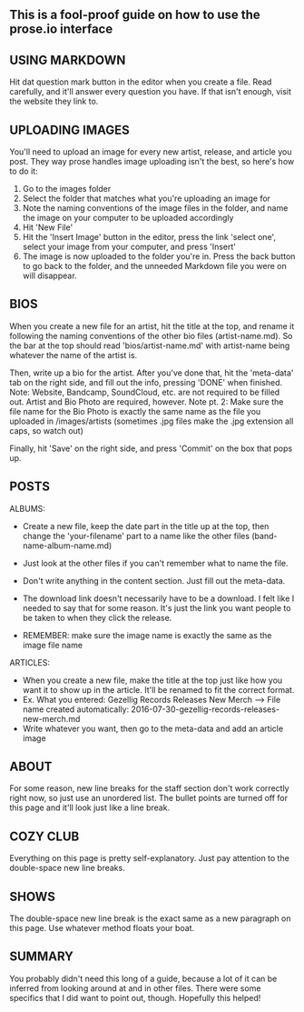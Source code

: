 This is a fool-proof guide on how to use the prose.io interface
----------------------------------------------------------------




USING MARKDOWN
---------------
Hit dat question mark button in the editor when you create a file. Read carefully, and it'll answer every question you have. If that isn't enough, visit the website they link to.




UPLOADING IMAGES
-----------------
You'll need to upload an image for every new artist, release, and article you post. They way prose handles image uploading isn't the best, so here's how to do it:
1.  Go to the images folder
2.  Select the folder that matches what you're uploading an image for
3.  Note the naming conventions of the image files in the folder, and name the image on your computer to be uploaded accordingly
4.  Hit 'New File'
5.  Hit the 'Insert Image' button in the editor, press the link 'select one', select your image from your computer, and press 'Insert'
6.  The image is now uploaded to the folder you're in. Press the back button to go back to the folder, and the unneeded Markdown file you were on will disappear.




BIOS
-----
When you create a new file for an artist, hit the title at the top, and rename it following the naming conventions of the other bio files (artist-name.md).
So the bar at the top should read 'bios/artist-name.md' with artist-name being whatever the name of the artist is.

Then, write up a bio for the artist. After you've done that, hit the 'meta-data' tab on the right side, and fill out the info, pressing 'DONE' when finished.
Note: Website, Bandcamp, SoundCloud, etc. are not required to be filled out. Artist and Bio Photo are required, however.
Note pt. 2: Make sure the file name for the Bio Photo is exactly the same name as the file you uploaded in /images/artists (sometimes .jpg files make the .jpg extension all caps, so watch out)

Finally, hit 'Save' on the right side, and press 'Commit' on the box that pops up.




POSTS
------
ALBUMS:
*   Create a new file, keep the date part in the title up at the top, then change the 'your-filename' part to a name like the other files (band-name-album-name.md)
*   Just look at the other files if you can't remember what to name the file.

*   Don't write anything in the content section. Just fill out the meta-data.
*   The download link doesn't necessarily have to be a download. I felt like I needed to say that for some reason. It's just the link you want people to be taken to when they click the release.
*   REMEMBER: make sure the image name is exactly the same as the image file name


ARTICLES:
*   When you create a new file, make the title at the top just like how you want it to show up in the article. It'll be renamed to fit the correct format.
*   Ex. What you entered: Gezellig Records Releases New Merch  -->  File name created automatically: 2016-07-30-gezellig-records-releases-new-merch.md
*   Write whatever you want, then go to the meta-data and add an article image




ABOUT
------
For some reason, new line breaks for the staff section don't work correctly right now, so just use an unordered list.
The bullet points are turned off for this page and it'll look just like a line break.




COZY CLUB
----------
Everything on this page is pretty self-explanatory. Just pay attention to the double-space new line breaks.




SHOWS
------
The double-space new line break is the exact same as a new paragraph on this page. Use whatever method floats your boat.




SUMMARY
--------
You probably didn't need this long of a guide, because a lot of it can be inferred from looking around at and in other files.
There were some specifics that I did want to point out, though.
Hopefully this helped!
